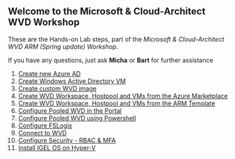 ## Welcome to the Microsoft & Cloud-Architect WVD Workshop

These are the Hands-on Lab steps, part of the *Microsoft & Cloud-Architect WVD ARM (Spring update) Workshop*.

If you have any questions, just ask **Micha** or **Bart** for further assistance

1. [Create new Azure AD](/CA-Microsoft-WVD_ARM-Workshop/Create%20Azure%20AD)
2. [Create Windows Active Directory VM](/CA-Microsoft-WVD_ARM-Workshop/Create%20Windows%20Active%20Directory%20VM)
3. [Create custom WVD image](/CA-Microsoft-WVD_ARM-Workshop/Create%20custom%20WVD%20image)
4. [Create WVD Workspace, Hostpool and VMs from the Azure Marketplace](/CA-Microsoft-WVD_ARM-Workshop/Create%20WVD%20Hostpool%20and%20VM%20for%20Pooled%20usage)
5. [Create WVD Workspace, Hostpool and VMs from the ARM Template](/CA-Microsoft-WVD_ARM-Workshop/Create%20WVD%20Hostpool%20and%20VMs%20using%20the%20ARM%20Template)
6. [Configure Pooled WVD in the Portal](/CA-Microsoft-WVD_ARM-Workshop/Configure%20Pooled%20WVD)
7. [Configure Pooled WVD using Powershell](/CA-Microsoft-WVD_ARM-Workshop/Configure%20Personal%20WVD)
8. [Configure FSLogix](/CA-Microsoft-WVD_ARM-Workshop/Configure%20FSLogix)
9. [Connect to WVD](/CA-Microsoft-WVD_ARM-Workshop/Connect%20to%20WVD)
10. [Configure Security - RBAC & MFA](/CA-Microsoft-WVD_ARM-Workshop/Configure%20Security%20-%20RBAC%20%26%20MFA)
11. [Install IGEL OS on Hyper-V](/CA-Microsoft-WVD_ARM-Workshop/Create%20Igel%20OS%20on%20HyperV)

<script type="text/javascript">
    setTimeout(function() { 
            document.getElementById("sidebar").style.display = "none";
            var x = document.getElementsByClassName('inner'); 
            x[0].style.width = "90%";
            var x = document.getElementsByTagName('h1'); 
            x[0].style.width = "90%";
            x[0].style.textAlign = "center"
            x[0].innerHTML = "Microsoft & Cloud-Architect WVD Workshop"
        }, 250);
</script>